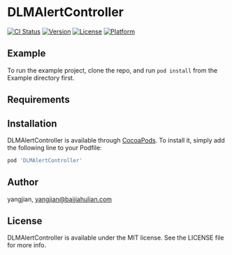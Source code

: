 # DLMAlertController

[![CI Status](http://img.shields.io/travis/yangjian/DLMAlertController.svg?style=flat)](https://travis-ci.org/yangjian/DLMAlertController)
[![Version](https://img.shields.io/cocoapods/v/DLMAlertController.svg?style=flat)](http://cocoapods.org/pods/DLMAlertController)
[![License](https://img.shields.io/cocoapods/l/DLMAlertController.svg?style=flat)](http://cocoapods.org/pods/DLMAlertController)
[![Platform](https://img.shields.io/cocoapods/p/DLMAlertController.svg?style=flat)](http://cocoapods.org/pods/DLMAlertController)

## Example

To run the example project, clone the repo, and run `pod install` from the Example directory first.

## Requirements

## Installation

DLMAlertController is available through [CocoaPods](http://cocoapods.org). To install
it, simply add the following line to your Podfile:

```ruby
pod 'DLMAlertController'
```

## Author

yangjian, yangjian@baijiahulian.com

## License

DLMAlertController is available under the MIT license. See the LICENSE file for more info.
